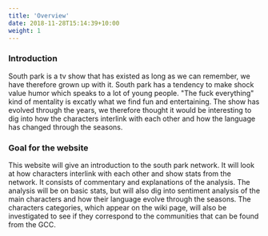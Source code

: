 ```yaml
---
title: 'Overview'
date: 2018-11-28T15:14:39+10:00
weight: 1
---
```


### Introduction
South park is a tv show that has existed as long as we can remember, we have therefore grown up with it. South park has a tendency to make shock value humor which speaks to a lot of young people. "The fuck everything" kind of mentality is excatly what we find fun and entertaining. The show has evolved through the years, we therefore thought it would be interesting to dig into how the characters interlink with each other and how the language has changed through the seasons.


### Goal for the website
This website will give an introduction to the south park network. It will look at how characters interlink with each other and show stats from the network. It consists of commentary and explanations of the analysis. The analysis will be on basic stats, but will also dig into sentiment analysis of the main characters and how their language evolve through the seasons. The characters categories, which appear on the wiki page, will also be investigated to see if they correspond to the communities that can be found from the GCC.


